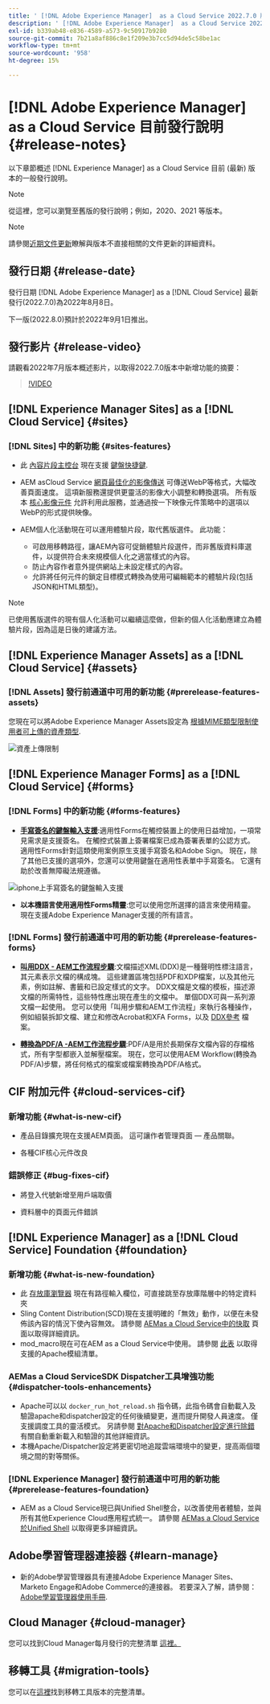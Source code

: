 ```yaml
---
title: ' [!DNL Adobe Experience Manager]  as a Cloud Service 2022.7.0 版發行說明。'
description: ' [!DNL Adobe Experience Manager]  as a Cloud Service 2022.7.0 版發行說明。'
exl-id: b339ab48-e836-4589-a573-9c50917b9280
source-git-commit: 7b21a8af886c8e1f209e3b7cc5d94de5c58be1ac
workflow-type: tm+mt
source-wordcount: '958'
ht-degree: 15%

---
```


# [!DNL Adobe Experience Manager] as a Cloud Service 目前發行說明 {#release-notes}

以下章節概述 [!DNL Experience Manager] as a Cloud Service 目前 (最新) 版本的一般發行說明。

>[!NOTE]
>
>從這裡，您可以瀏覽至舊版的發行說明；例如，2020、2021 等版本。

>[!NOTE]
>
>請參閱[近期文件更新](https://experienceleague.adobe.com/docs/experience-manager-release-information/aem-release-updates/doc-updates/documentation-updates.html)瞭解與版本不直接相關的文件更新的詳細資料。

## 發行日期 {#release-date}

發行日期 [!DNL Adobe Experience Manager] as a [!DNL Cloud Service] 最新發行(2022.7.0)為2022年8月8日。

下一版(2022.8.0)預計於2022年9月1日推出。

## 發行影片 {#release-video}

請觀看2022年7月版本概述影片，以取得2022.7.0版本中新增功能的摘要：

>[!VIDEO](https://video.tv.adobe.com/v/345409/?quality=12)

## [!DNL Experience Manager Sites] as a [!DNL Cloud Service] {#sites}

### [!DNL Sites] 中的新功能 {#sites-features}

* 此 [內容片段主控台](/help/sites-cloud/administering/content-fragments/content-fragments-console.md) 現在支援 [鍵盤快捷鍵](/help/sites-cloud/administering/content-fragments/content-fragments-console-keyboard-shortcuts.md).

* AEM asCloud Service [網頁最佳化的影像傳送](https://experienceleague.adobe.com/docs/experience-manager-core-components/using/developing/web-optimized-image-delivery.html) 可傳送WebP等格式，大幅改善頁面速度。 這項新服務還提供更靈活的影像大小調整和轉換選項。 所有版本 [核心影像元件](https://experienceleague.adobe.com/docs/experience-manager-core-components/using/components/image.html) 允許利用此服務，並通過按一下映像元件策略中的選項以WebP的形式提供映像。

* AEM個人化活動現在可以運用體驗片段，取代舊版選件。 此功能：
   * 可啟用移轉路徑，讓AEM內容可促銷體驗片段選件，而非舊版資料庫選件，以提供符合未來規模個人化之適當樣式的內容。
   * 防止內容作者意外提供網站上未設定樣式的內容。
   * 允許將任何元件的鎖定目標模式轉換為使用可編輯範本的體驗片段(包括JSON和HTML類型)。

>[!NOTE]
>
>已使用舊版選件的現有個人化活動可以繼續這麼做，但新的個人化活動應建立為體驗片段，因為這是日後的建議方法。

## [!DNL Experience Manager Assets] as a [!DNL Cloud Service] {#assets}

### [!DNL Assets] 發行前通道中可用的新功能 {#prerelease-features-assets}

您現在可以將Adobe Experience Manager Assets設定為 [根據MIME類型限制使用者可上傳的資產類型](/help/assets/configure-asset-upload-restrictions.md).

![資產上傳限制](/help/assets/assets/asset-upload-restrictions.png)

## [!DNL Experience Manager Forms] as a [!DNL Cloud Service] {#forms}

### [!DNL Forms] 中的新功能 {#forms-features}

* **[手寫簽名的鍵盤輸入支援](/help/forms/signing-forms-using-scribble.md)**:適用性Forms在觸控裝置上的使用日益增加，一項常見需求是支援簽名。 在觸控式裝置上簽署檔案已成為簽署表單的公認方式。 適用性Forms針對這類使用案例原生支援手寫簽名和Adobe Sign。 現在，除了其他已支援的選項外，您還可以使用鍵盤在適用性表單中手寫簽名。 它還有助於改善無障礙法規遵循。

![iphone上手寫簽名的鍵盤輸入支援](/help/release-notes/assets/scribble-keyboard-mobile.png)

* **以本機語言使用適用性Forms精靈**:您可以使用您所選擇的語言來使用精靈。 現在支援Adobe Experience Manager支援的所有語言。

### [!DNL Forms] 發行前通道中可用的新功能 {#prerelease-features-forms}

<!-- 

* **[Launch Adaptive Form creation wizard from embed form component](/help/forms/using/embed-adaptive-form-aem-sites.md)**: You can now launch Adaptive Form creation wizard from embed form component. It helps improve content and forms authoring workflows for Sites and Forms practitioners trying to add enrollment experiences to a web page. 

![Keyboard input support for Scribble signatures on iphone](/help/release-notes/assets/froms-container.png) 

-->

* **[叫用DDX - AEM工作流程步驟](/help/forms/aem-forms-workflow-step-reference.md#invokeddx)**:文檔描述XML(DDX)是一種聲明性標注語言，其元素表示文檔的構成塊。 這些建置區塊包括PDF和XDP檔案，以及其他元素，例如註解、書籤和已設定樣式的文字。 DDX文檔是文檔的模板，描述源文檔的所需特性，這些特性應出現在產生的文檔中。 單個DDX可與一系列源文檔一起使用。 您可以使用「叫用步驟和AEM工作流程」來執行各種操作，例如組裝拆卸文檔、建立和修改Acrobat和XFA Forms，以及 [DDX參考](https://helpx.adobe.com/content/dam/help/en/experience-manager/forms-cloud-service/ddxRef.pdf) 檔案。

* **[轉換為PDF/A -AEM工作流程步驟](/help/forms/aem-forms-workflow-step-reference.md##convert-pdfa)**:PDF/A是用於長期保存文檔內容的存檔格式，所有字型都嵌入並解壓檔案。 現在，您可以使用AEM Workflow(轉換為PDF/A)步驟，將任何格式的檔案或檔案轉換為PDF/A格式。


## CIF 附加元件 {#cloud-services-cif}

### 新增功能 {#what-is-new-cif}

* 產品目錄擴充現在支援AEM頁面。 這可讓作者管理頁面 — 產品關聯。

* 各種CIF核心元件改良

### 錯誤修正 {#bug-fixes-cif}

* 將登入代號新增至用戶端取價

* 資料層中的頁面元件錯誤

## [!DNL Experience Manager] as a [!DNL Cloud Service] Foundation {#foundation}

### 新增功能 {#what-is-new-foundation}

* 此 [存放庫瀏覽器](/help/implementing/developing/tools/repository-browser.md) 現在有路徑輸入欄位，可直接跳至存放庫階層中的特定資料夾
* Sling Content Distribution(SCD)現在支援明確的「無效」動作，以便在未發佈該內容的情況下使內容無效。 請參閱 [AEMas a Cloud Service中的快取](/help/implementing/dispatcher/caching.md#explicit-invalidation) 頁面以取得詳細資訊。
* mod_macro現在可在AEM as a Cloud Service中使用。 請參閱 [此表](/help/implementing/dispatcher/disp-overview.md) 以取得支援的Apache模組清單。

### AEMas a Cloud ServiceSDK Dispatcher工具增強功能 {#dispatcher-tools-enhancements}

* Apache可以以 `docker_run_hot_reload.sh` 指令碼，此指令碼會自動載入及驗證apache和dispatcher設定的任何後續變更，進而提升開發人員速度。 僅支援調度工具的靈活模式。 另請參閱 [對Apache和Dispatcher設定進行除錯](/help/implementing/dispatcher/validation-debug.md#automatic-reloading) 有關自動重新載入和驗證的其他詳細資訊。
* 本機Apache/Dispatcher設定將更密切地追蹤雲端環境中的變更，提高兩個環境之間的對等關係。

### [!DNL Experience Manager] 發行前通道中可用的新功能 {#prerelease-features-foundation}

* AEM as a Cloud Service現已與Unified Shell整合，以改善使用者體驗，並與所有其他Experience Cloud應用程式統一。 請參閱 [AEMas a Cloud Service於Unified Shell](/help/overview/aem-cloud-service-on-unified-shell.md) 以取得更多詳細資訊。

## Adobe學習管理器連接器 {#learn-manage}

* 新的Adobe學習管理器具有連接Adobe Experience Manager Sites、Marketo Engage和Adobe Commerce的連接器。 若要深入了解，請參閱： [Adobe學習管理器使用手冊](https://helpx.adobe.com/learning-manager/user-guide.html).

## Cloud Manager {#cloud-manager}

您可以找到Cloud Manager每月發行的完整清單 [這裡。](/help/implementing/cloud-manager/release-notes/current.md)

## 移轉工具 {#migration-tools}

您可以在[這裡](/help/journey-migration/release-notes/release-notes-migration-tools-current.md)找到移轉工具版本的完整清單。
